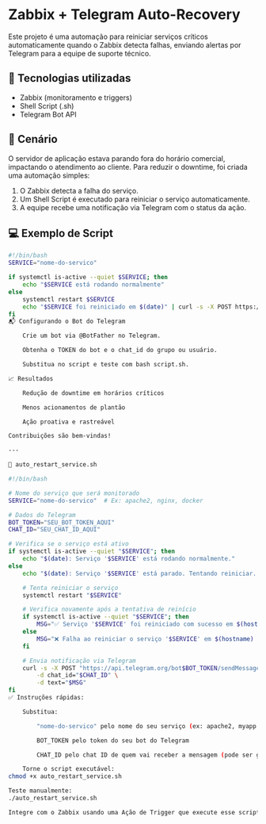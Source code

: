 # Zabbix + Telegram Auto-Recovery

Este projeto é uma automação para reiniciar serviços críticos automaticamente quando o Zabbix detecta falhas, enviando alertas por Telegram para a equipe de suporte técnico.

## 🧩 Tecnologias utilizadas

- Zabbix (monitoramento e triggers)
- Shell Script (.sh)
- Telegram Bot API

## 🚨 Cenário

O servidor de aplicação estava parando fora do horário comercial, impactando o atendimento ao cliente. Para reduzir o downtime, foi criada uma automação simples:

1. O Zabbix detecta a falha do serviço.
2. Um Shell Script é executado para reiniciar o serviço automaticamente.
3. A equipe recebe uma notificação via Telegram com o status da ação.

## 💻 Exemplo de Script

```bash
#!/bin/bash
SERVICE="nome-do-servico"

if systemctl is-active --quiet $SERVICE; then
    echo "$SERVICE está rodando normalmente"
else
    systemctl restart $SERVICE
    echo "$SERVICE foi reiniciado em $(date)" | curl -s -X POST https://api.telegram.org/bot<SEU_TOKEN>/sendMessage -d chat_id=<SEU_CHAT_ID> -d text="Serviço $SERVICE foi reiniciado automaticamente em $(hostname)"
fi
📬 Configurando o Bot do Telegram

    Crie um bot via @BotFather no Telegram.

    Obtenha o TOKEN do bot e o chat_id do grupo ou usuário.

    Substitua no script e teste com bash script.sh.

📈 Resultados

    Redução de downtime em horários críticos

    Menos acionamentos de plantão

    Ação proativa e rastreável

Contribuições são bem-vindas!

---

📄 auto_restart_service.sh

#!/bin/bash

# Nome do serviço que será monitorado
SERVICE="nome-do-servico"  # Ex: apache2, nginx, docker

# Dados do Telegram
BOT_TOKEN="SEU_BOT_TOKEN_AQUI"
CHAT_ID="SEU_CHAT_ID_AQUI"

# Verifica se o serviço está ativo
if systemctl is-active --quiet "$SERVICE"; then
    echo "$(date): Serviço '$SERVICE' está rodando normalmente."
else
    echo "$(date): Serviço '$SERVICE' está parado. Tentando reiniciar..."

    # Tenta reiniciar o serviço
    systemctl restart "$SERVICE"

    # Verifica novamente após a tentativa de reinício
    if systemctl is-active --quiet "$SERVICE"; then
        MSG="✅ Serviço '$SERVICE' foi reiniciado com sucesso em $(hostname) às $(date)."
    else
        MSG="❌ Falha ao reiniciar o serviço '$SERVICE' em $(hostname) às $(date)."
    fi

    # Envia notificação via Telegram
    curl -s -X POST "https://api.telegram.org/bot$BOT_TOKEN/sendMessage" \
        -d chat_id="$CHAT_ID" \
        -d text="$MSG"
fi
✅ Instruções rápidas:

    Substitua:

        "nome-do-servico" pelo nome do seu serviço (ex: apache2, myapp.service, etc.)

        BOT_TOKEN pelo token do seu bot do Telegram

        CHAT_ID pelo chat ID de quem vai receber a mensagem (pode ser grupo ou usuário)

    Torne o script executável:
chmod +x auto_restart_service.sh

Teste manualmente:
./auto_restart_service.sh

Integre com o Zabbix usando uma Ação de Trigger que execute esse script via Remote Command ou Custom Script.
